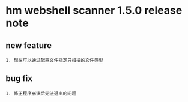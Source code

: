 ﻿# hm webshell scanner 1.5.0 release note

## new feature

    1. 现在可以通过配置文件指定只扫描的文件类型


## bug fix

    1. 修正程序崩溃后无法退出的问题

	
